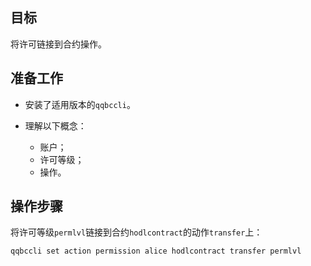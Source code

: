 ## 目标

将许可链接到合约操作。

## 准备工作

* 安装了适用版本的`qqbccli`。

  
* 理解以下概念：
  * 账户；
  * 许可等级；
  * 操作。

## 操作步骤

将许可等级`permlvl`链接到合约`hodlcontract`的动作`transfer`上：

```sh
qqbccli set action permission alice hodlcontract transfer permlvl
```